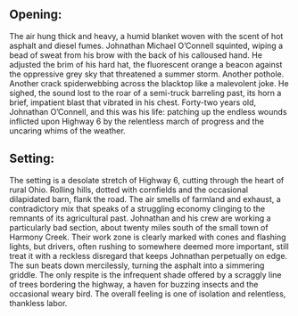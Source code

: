 ## Opening:

The air hung thick and heavy, a humid blanket woven with the scent of hot asphalt and diesel fumes. Johnathan Michael O’Connell squinted, wiping a bead of sweat from his brow with the back of his calloused hand. He adjusted the brim of his hard hat, the fluorescent orange a beacon against the oppressive grey sky that threatened a summer storm. Another pothole. Another crack spiderwebbing across the blacktop like a malevolent joke. He sighed, the sound lost to the roar of a semi-truck barreling past, its horn a brief, impatient blast that vibrated in his chest. Forty-two years old, Johnathan O’Connell, and this was his life: patching up the endless wounds inflicted upon Highway 6 by the relentless march of progress and the uncaring whims of the weather.

## Setting:

The setting is a desolate stretch of Highway 6, cutting through the heart of rural Ohio. Rolling hills, dotted with cornfields and the occasional dilapidated barn, flank the road. The air smells of farmland and exhaust, a contradictory mix that speaks of a struggling economy clinging to the remnants of its agricultural past. Johnathan and his crew are working a particularly bad section, about twenty miles south of the small town of Harmony Creek. Their work zone is clearly marked with cones and flashing lights, but drivers, often rushing to somewhere deemed more important, still treat it with a reckless disregard that keeps Johnathan perpetually on edge. The sun beats down mercilessly, turning the asphalt into a simmering griddle. The only respite is the infrequent shade offered by a scraggly line of trees bordering the highway, a haven for buzzing insects and the occasional weary bird. The overall feeling is one of isolation and relentless, thankless labor.
